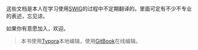 这些文档是本人在学习使用[SWIG](http://www.swig.org)的过程中不定期翻译的。里面可定有不少不专业的表述，忘见谅。

如果你有意愿加入，欢迎。



> 本书使用[Typora](https://www.typora.io)本地编辑，使用[GitBook](https://www.gitbook.com)在线编辑。



